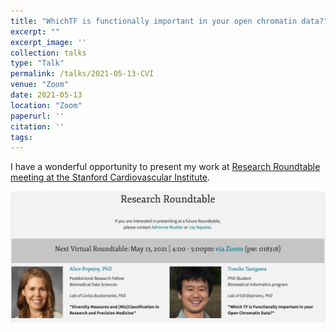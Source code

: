 ```yaml
---
title: "WhichTF is functionally important in your open chromatin data?"
excerpt: ""
excerpt_image: ''
collection: talks
type: "Talk"
permalink: /talks/2021-05-13-CVI
venue: "Zoom"
date: 2021-05-13
location: "Zoom"
paperurl: ''
citation: ''
tags:
---
```


I have a wonderful opportunity to present my work at [Research Roundtable meeting at the Stanford Cardiovascular Institute](http://med.stanford.edu/cvi/events/research-roundtable.html).

[![Flyer](/files/2021/2021_CVI.png)](http://med.stanford.edu/cvi/events/research-roundtable.html)
